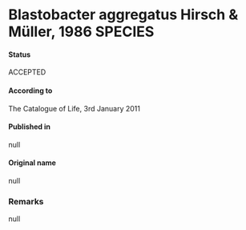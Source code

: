 # Blastobacter aggregatus Hirsch & Müller, 1986 SPECIES

#### Status
ACCEPTED

#### According to
The Catalogue of Life, 3rd January 2011

#### Published in
null

#### Original name
null

### Remarks
null